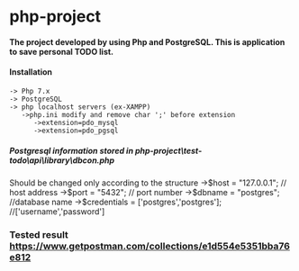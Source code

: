 # php-project
#### The project developed by using Php and PostgreSQL. This is application to save personal TODO list.
#### Installation
    -> Php 7.x 
    -> PostgreSQL
    -> php localhost servers (ex-XAMPP)
       ->php.ini modify and remove char ';' before extension 
          ->extension=pdo_mysql
          ->extension=pdo_pgsql
##### Postgresql information stored in php-project\test-todo\api\library\dbcon.php 
 Should be changed only according to the structure 
    ->$host        = "127.0.0.1"; // host address
    ->$port        = "5432"; // port number
    ->$dbname      = "postgres";  //database name
    ->$credentials = ['postgres','postgres']; //['username','password']
### Tested result https://www.getpostman.com/collections/e1d554e5351bba76e812
